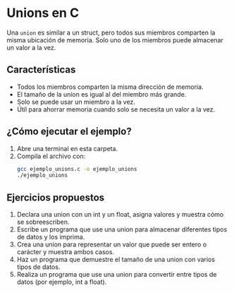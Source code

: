 # Unions en C

Una `union` es similar a un struct, pero todos sus miembros comparten la misma ubicación de memoria. Solo uno de los miembros puede almacenar un valor a la vez.

## Características
- Todos los miembros comparten la misma dirección de memoria.
- El tamaño de la union es igual al del miembro más grande.
- Solo se puede usar un miembro a la vez.
- Útil para ahorrar memoria cuando solo se necesita un valor a la vez.

## ¿Cómo ejecutar el ejemplo?

1. Abre una terminal en esta carpeta.
2. Compila el archivo con:
	```bash
	gcc ejemplo_unions.c -o ejemplo_unions
	./ejemplo_unions
	```

## Ejercicios propuestos
1. Declara una union con un int y un float, asigna valores y muestra cómo se sobreescriben.
2. Escribe un programa que use una union para almacenar diferentes tipos de datos y los imprima.
3. Crea una union para representar un valor que puede ser entero o carácter y muestra ambos casos.
4. Haz un programa que demuestre el tamaño de una union con varios tipos de datos.
5. Realiza un programa que use una union para convertir entre tipos de datos (por ejemplo, int a float).
